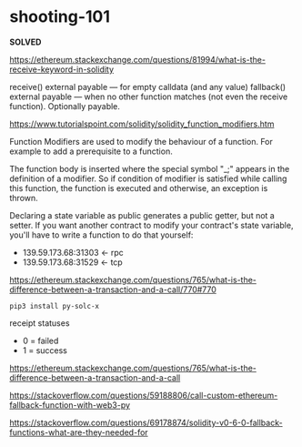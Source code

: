 # shooting-101

**SOLVED**

https://ethereum.stackexchange.com/questions/81994/what-is-the-receive-keyword-in-solidity

receive() external payable — for empty calldata (and any value)
fallback() external payable — when no other function matches (not even the receive function). Optionally payable.

https://www.tutorialspoint.com/solidity/solidity_function_modifiers.htm

Function Modifiers are used to modify the behaviour of a function. For example to add a prerequisite to a function.

The function body is inserted where the special symbol "_;" appears in the definition of a modifier. So if condition of modifier is satisfied while calling this function, the function is executed and otherwise, an exception is thrown.

Declaring a state variable as public generates a public getter, but not a setter. If you want another contract to modify your contract's state variable, you'll have to write a function to do that yourself:

- 139.59.173.68:31303 <- rpc
- 139.59.173.68:31529 <- tcp

https://ethereum.stackexchange.com/questions/765/what-is-the-difference-between-a-transaction-and-a-call/770#770

`pip3 install py-solc-x`

receipt statuses
- 0 = failed
- 1 = success

https://ethereum.stackexchange.com/questions/765/what-is-the-difference-between-a-transaction-and-a-call

https://stackoverflow.com/questions/59188806/call-custom-ethereum-fallback-function-with-web3-py

https://stackoverflow.com/questions/69178874/solidity-v0-6-0-fallback-functions-what-are-they-needed-for
